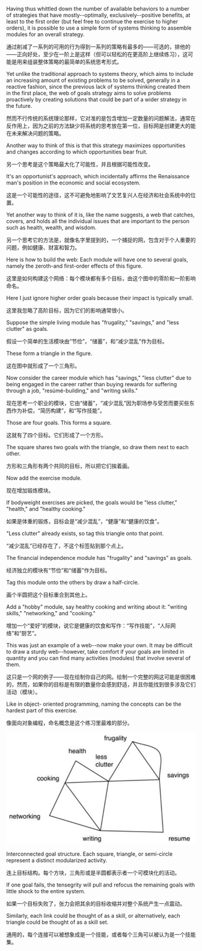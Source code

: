 Having thus whittled down the number of available behaviors to a number of
strategies that have mostly--optimally, exclusively--positive benefits, at least to
the  first  order  (but  feel  free  to  continue  the  exercise  to  higher  orders),  it  is
possible to use a simple form of systems thinking to assemble modules for an
overall  strategy.  

通过削减了一系列的可用的行为得到一系列的策略有最多的——可选的，排他的——正向好处，至少在一阶上是这样（但可以轻松的在更高阶上继续练习），这可能是用来组装整体策略的最简单的系统思考形式。

Yet  unlike  the  traditional  approach  to  systems  theory,  which
aims  to  include  an  increasing  amount  of  existing  problems  to  be  solved,
generally  in  a  reactive  fashion,  since  the  previous  lack  of  systems  thinking
created them in the first place, the web of goals strategy aims to solve problems
proactively by creating solutions that could be part of a wider strategy in the
future.

然而不行传统的系统理论那样，它对准的是包含增加一定数量的问题解法，通常在反作用上，因为之前的方法缺少将系统的思考放在第一位，目标网是创建更大的能在未来解决问题的策略。

Another way to think of this is that this strategy maximizes opportunities and
changes  according  to  which  opportunities  bear  fruit. 

另一个思考是这个策略最大化了可能性，并且根据可能性改变。

 It's  an  opportunist's
approach,  which  incidentally  affirms  the  Renaissance  man's  position  in  the
economic and social ecosystem. 

这是一个可能性的途径，这不可避免地影响了文艺复兴人在经济和社会系统中的位置。

Yet another way to think of it is, like the name
suggests, a web that catches, covers, and holds all the individual issues that are
important to the person such as health, wealth, and wisdom.

另一个思考它的方法是，就像名字里提到的，一个捕捉的网，包含对于个人重要的问题，例如健康、财富和智力。

Here is how to build the web: Each module will have one to several goals,
namely the zeroth-and first-order effects of this figure. 

这里是如何构建这个网络：每个模块都有多个目标，由这个图中的零阶和一阶影响命名。

Here I just ignore higher
order goals because their impact is typically small. 

这里我忽略了高阶目标，因为它们的影响通常很小。

Suppose the simple living
module  has  "frugality,"  "savings,"  and  "less  clutter"  as  goals. 

假设一个简单的生活模块由“节俭”，“储蓄”，和“减少混乱”作为目标。

 These  form  a
triangle  in  the  figure. 

这在图中就形成了一个三角形。

 Now  consider  the  career module  which  has  "savings,"
"less clutter" due to being engaged in the career rather than buying rewards for
suffering through a job, "resúmé-building," and "writing skills." 

现在思考一个职业的模块，它由“储蓄”，“减少混乱”因为职场参与受苦而要买些东西作为补偿，“简历构建”，和“写作技能”。

Those are four goals. This forms a square.

这就有了四个目标。它们形成了一个方形。

 The square shares two goals with the triangle, so
draw  them  next  to  each  other. 

方形和三角形有两个共同的目标，所以把它们挨着画。

 Now  add  the  exercise module.  
 
现在增加锻炼模块。
 
 If  bodyweight
exercises are picked, the goals would be "less clutter," "health," and "healthy
cooking." 

如果是体重的锻炼，目标会是“减少混乱”，“健康”和“健康的饮食”。

"Less clutter" already exists, so tag this triangle onto that point.

“减少混乱”已经存在了，不这个标签贴到那个点上。

 The
financial independence module has "frugality" and "savings" as goals. 

经济独立的模块有“节俭”和“储蓄”作为目标。

Tag this
module onto the others by draw a half-circle. 

画个半圆把这个目标重合到其他上。

Add a "hobby" module, say healthy
cooking and writing about it: "writing skills," "networking," and "cooking."

增加一个“爱好”的模块，说它是健康的饮食和写作：“写作技能”，“人际网络”和“厨艺”。

 This
was just an example of a web--now make your own. It may be difficult to draw a
sturdy web--however, take comfort if your goals are limited in quantity and you
can find many activities (modules) that involve several of them. 

这只是一个网的例子——现在绘制你自己的网。绘制一个完整的网这可能是很困难的，然而，如果你的目标是有限的数量你会感到舒适，并且你能找到很多涉及它们活动（模块）。

Like in object-
oriented  programming,  naming  the  concepts  can  be  the  hardest  part  of  this
exercise.

像面向对象编程，命名概念是这个练习里最难的部分。

![figure1](../img/7-b-ii-fig1.png)


Interconnected goal structure. Each square, triangle, or semi-circle
represent a distinct modularized activity. 

连上目标结构。每个方块，三角形或是半圆都表示者一个可模块化的活动。

If one goal fails, the tensegrity will
pull and refocus the remaining goals with little shock to the entire system.

如果一个目标失败了，张力会把其余的目标收缩并对整个系统产生一点震动。

Similarly, each link could be thought of as a skill, or alternatively, each
triangle could be thought of as a skill set.

通用的，每个连接可以被想象成是一个技能，或者每个三角可以被认为是一个技能集。

